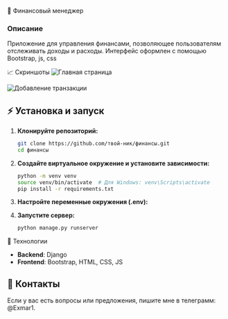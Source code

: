  💼 Финансовый менеджер

### Описание
Приложение для управления финансами, позволяющее пользователям отслеживать доходы и расходы. Интерфейс оформлен с помощью Bootstrap, js, css

 📈 Скриншоты
![Главная страница](file:///C:/Users/user/Pictures/Screenshots/%D0%A1%D0%BD%D0%B8%D0%BC%D0%BE%D0%BA%20%D1%8D%D0%BA%D1%80%D0%B0%D0%BD%D0%B0%202025-02-26%20203716.png/Exmar1/CashControl-./main/screenshots/mane_page.png)

![Добавление транзакции](add_transaction.png)


## ⚡ Установка и запуск

1. **Клонируйте репозиторий:**
   ```sh
   git clone https://github.com/твой-ник/финансы.git
   cd финансы
   ```
2. **Создайте виртуальное окружение и установите зависимости:**
   ```sh
   python -m venv venv
   source venv/bin/activate  # Для Windows: venv\Scripts\activate
   pip install -r requirements.txt
   ```
3. **Настройте переменные окружения (.env):**
   
4. **Запустите сервер:**
   ```sh
   python manage.py runserver
   ```

 📝 Технологии
- **Backend**: Django
- **Frontend**: Bootstrap, HTML, CSS, JS

## 👤 Контакты
Если у вас есть вопросы или предложения, пишите мне в телеграмм: @Exmar1.

